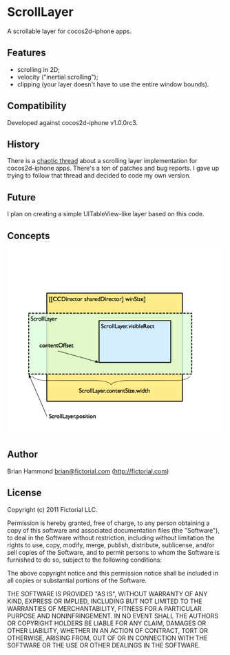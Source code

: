 # ScrollLayer

A scrollable layer for cocos2d-iphone apps.

## Features

- scrolling in 2D;
- velocity ("inertial scrolling");
- clipping (your layer doesn't have to use the entire window bounds).

## Compatibility

Developed against cocos2d-iphone v1.0.0rc3.

## History

There is a [chaotic thread](http://www.cocos2d-iphone.org/forum/topic/6821)
about a scrolling layer implementation for cocos2d-iphone apps. There's a
ton of patches and bug reports. I gave up trying to follow that thread
and decided to code my own version.

## Future

I plan on creating a simple UITableView-like layer based on this code.

## Concepts

![Concepts](https://github.com/fictorial/ScrollLayer/raw/master/doc/depiction.png)

## Author

Brian Hammond <brian@fictorial.com> (http://fictorial.com)

## License

Copyright (c) 2011 Fictorial LLC.

Permission is hereby granted, free of charge, to any person obtaining a copy of
this software and associated documentation files (the "Software"), to deal in
the Software without restriction, including without limitation the rights to
use, copy, modify, merge, publish, distribute, sublicense, and/or sell copies
of the Software, and to permit persons to whom the Software is furnished to do
so, subject to the following conditions:

The above copyright notice and this permission notice shall be included in all
copies or substantial portions of the Software.

THE SOFTWARE IS PROVIDED "AS IS", WITHOUT WARRANTY OF ANY KIND, EXPRESS OR
IMPLIED, INCLUDING BUT NOT LIMITED TO THE WARRANTIES OF MERCHANTABILITY,
FITNESS FOR A PARTICULAR PURPOSE AND NONINFRINGEMENT. IN NO EVENT SHALL THE
AUTHORS OR COPYRIGHT HOLDERS BE LIABLE FOR ANY CLAIM, DAMAGES OR OTHER
LIABILITY, WHETHER IN AN ACTION OF CONTRACT, TORT OR OTHERWISE, ARISING FROM,
OUT OF OR IN CONNECTION WITH THE SOFTWARE OR THE USE OR OTHER DEALINGS IN THE
SOFTWARE.

